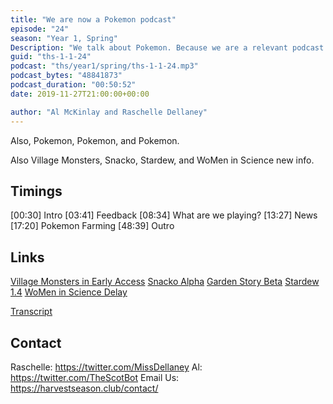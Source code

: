 ```yaml
---
title: "We are now a Pokemon podcast"
episode: "24"
season: "Year 1, Spring"
Description: "We talk about Pokemon. Because we are a relevant podcast."
guid: "ths-1-1-24"
podcast: "ths/year1/spring/ths-1-1-24.mp3"
podcast_bytes: "48841873"
podcast_duration: "00:50:52"
date: 2019-11-27T21:00:00+00:00

author: "Al McKinlay and Raschelle Dellaney"
---
```


Also, Pokemon, Pokemon, and Pokemon.

Also Village Monsters, Snacko, Stardew, and WoMen in Science new info.

## Timings

[00:30] Intro
[03:41] Feedback
[08:34] What are we playing?
[13:27] News
[17:20] Pokemon Farming
[48:39] Outro

## Links

[Village Monsters in Early Access](https://store.steampowered.com/app/679830/Village_Monsters/)
[Snacko Alpha](https://www.patreon.com/posts/mini-devlog-21-31501563)
[Garden Story Beta](https://twitter.com/gardenstorygame/status/1194315191153905664)
[Stardew 1.4](https://www.stardewvalley.net/1-4-pc-release-date-more/)
[WoMen in Science Delay](https://steamcommunity.com/games/1097210/announcements/detail/1592513016944978417)

[Transcript](https://docs.google.com/document/d/10hJhNPuC7_4y3VEE--I5Pbh9JnWf2v7IQrnPn6NXqkE/edit?usp=sharing)

## Contact

Raschelle: https://twitter.com/MissDellaney
Al: https://twitter.com/TheScotBot
Email Us: https://harvestseason.club/contact/
